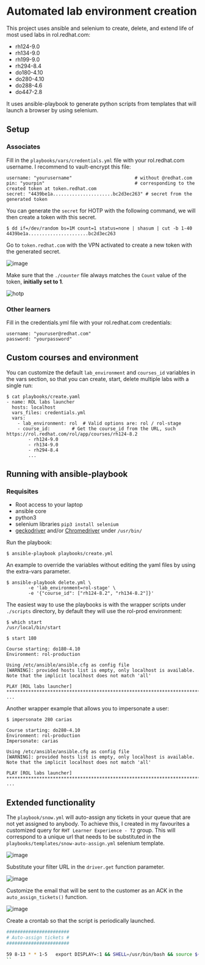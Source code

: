 # Automated lab environment creation
This project uses ansible and selenium to create, delete, and extend life of most used labs in rol.redhat.com:
  - rh124-9.0
  - rh134-9.0
  - rh199-9.0
  - rh294-8.4
  - do180-4.10
  - do280-4.10
  - do288-4.6
  - do447-2.8

It uses ansible-playbook to generate python scripts from templates that will launch a browser by using selenium.

## Setup
### Associates

Fill in the `playbooks/vars/credentials.yml` file with your rol.redhat.com username. I recommend to vault-encrypt this file:
```
username: "yourusername"	                   # without @redhat.com
pin: "yourpin" 		                           # corresponding to the created token at token.redhat.com
secret: "4439be1a......................bc2d3ec263" # secret from the generated token
```

You can generate the `secret` for HOTP with the following command, we will then create a token with this secret.
```
$ dd if=/dev/random bs=1M count=1 status=none | shasum | cut -b 1-40
4439be1a......................bc2d3ec263

```

Go to `token.redhat.com` with the VPN activated to create a new token with the generated secret.

![image](https://user-images.githubusercontent.com/80515069/177427661-7a1d9c81-ad96-485c-a31a-376e7dc3c1e5.png)

Make sure that the `./counter` file always matches the `Count` value of the token, **initially set to 1**.

![hotp](https://user-images.githubusercontent.com/80515069/212667043-69dd2e9e-c81e-4b75-a5ac-41e1b52b8f27.png)

### Other learners

Fill in the credentials.yml file with your rol.redhat.com credentials:
```
username: "youruser@redhat.com"
password: "yourpassword"
``` 

## Custom courses and environment
You can customize the default `lab_environment` and `courses_id` variables in the vars section, so that you can create, start, delete multiple labs with a single run:
```
$ cat playbooks/create.yaml
- name: ROL labs launcher
  hosts: localhost
  vars_files: credentials.yml
  vars:
    - lab_environment: rol 	# Valid options are: rol / rol-stage
    - course_id:  		# Get the course_id from the URL, such https://rol.redhat.com/rol/app/courses/rh124-8.2
        - rh124-9.0
        - rh134-9.0
        - rh294-8.4
        ...
```

## Running with ansible-playbook

### Requisites
- Root access to your laptop
- ansible core
- python3
- selenium libraries
`pip3 install selenium`
- [geckodriver](https://github.com/mozilla/geckodriver/releases) and/or [Chromedriver](https://chromedriver.chromium.org/downloads) under `/usr/bin/`


Run the playbook:
``` 
$ ansible-playbook playbooks/create.yml

``` 

An example to override the variables without editing the yaml files by using the extra-vars parameter.
```
$ ansible-playbook delete.yml \
        -e 'lab_environment=rol-stage' \
        -e '{"course_id": ["rh124-8.2", "rh134-8.2"]}'
```

The easiest way to use the playbooks is with the wrapper scripts under `./scripts` directory, by default they will use the rol-prod environment:
```
$ which start
/usr/local/bin/start

$ start 180 

Course starting: do180-4.10
Environment: rol-production

Using /etc/ansible/ansible.cfg as config file
[WARNING]: provided hosts list is empty, only localhost is available. Note that the implicit localhost does not match 'all'

PLAY [ROL labs launcher] *****************************************************************************************************************************************************************************************************************************************************************
...
``` 
Another wrapper example that allows you to impersonate a user:
```
$ impersonate 280 carias

Course starting: do280-4.10
Environment: rol-production
Impersonate: carias

Using /etc/ansible/ansible.cfg as config file
[WARNING]: provided hosts list is empty, only localhost is available. Note that the implicit localhost does not match 'all'

PLAY [ROL labs launcher] *****************************************************************************************************************************************************************************************************************************************************************
...
```

## Extended functionality
The `playbook/snow.yml` will auto-assign any tickets in your queue that are not yet assigned to anybody. To achieve this, I created in my favourites a customized query for `RHT Learner Experience - T2` group. This will correspond to a unique url that needs to be substituted in the `playbooks/templates/snow-auto-assign.yml` selenium template.       

![image](https://user-images.githubusercontent.com/80515069/212669278-29f9a09e-9fe0-427e-9ed3-3f25d92bde45.png)

Substitute your filter URL in the `driver.get` function parameter.

![image](https://user-images.githubusercontent.com/80515069/212669964-817f766d-ba67-463b-bf62-7a7124a86158.png)

Customize the email that will be sent to the customer as an ACK in the `auto_assign_tickets()` function.

![image](https://user-images.githubusercontent.com/80515069/212670415-862f3829-9bcb-42f6-8da9-79044584708b.png)

Create a crontab so that the script is periodically launched.
```bash
#######################
# Auto-assign tickets #
#######################

59 8-13 * * 1-5   export DISPLAY=:1 && SHELL=/usr/bin/bash && source ${HOME}/.bashrc && /usr/bin/ansible-playbook /home/carias/Documents/rol-lab-persistence/playbooks/snow.yml
``